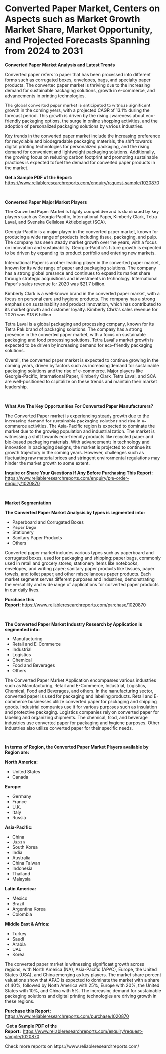 <p><h1>Converted Paper Market, Centers on Aspects such as Market Growth Market Share, Market Opportunity, and Projected Forecasts Spanning from 2024 to 2031</h1></p><p><strong>Converted Paper Market Analysis and Latest Trends</strong></p>
<p><p>Converted paper refers to paper that has been processed into different forms such as corrugated boxes, envelopes, bags, and specialty paper products. The converted paper market is thriving due to the increasing demand for sustainable packaging solutions, growth in e-commerce, and advancements in printing technologies.</p><p>The global converted paper market is anticipated to witness significant growth in the coming years, with a projected CAGR of 13.1% during the forecast period. This growth is driven by the rising awareness about eco-friendly packaging options, the surge in online shopping activities, and the adoption of personalized packaging solutions by various industries.</p><p>Key trends in the converted paper market include the increasing preference for recyclable and biodegradable packaging materials, the shift towards digital printing technologies for personalized packaging, and the rising demand for convenient and lightweight packaging solutions. Additionally, the growing focus on reducing carbon footprint and promoting sustainable practices is expected to fuel the demand for converted paper products in the market.</p></p>
<p><strong>Get a Sample PDF of the Report:&nbsp;</strong> <a href="https://www.reliableresearchreports.com/enquiry/request-sample/1020870">https://www.reliableresearchreports.com/enquiry/request-sample/1020870</a></p>
<p>&nbsp;</p>
<p><strong>Converted Paper Major Market Players</strong></p>
<p><p>The Converted Paper Market is highly competitive and is dominated by key players such as Georgia-Pacific, International Paper, Kimberly Clark, Tetra Laval, and Svenska Cellulosa Aktiebolaget (SCA). </p><p>Georgia-Pacific is a major player in the converted paper market, known for producing a wide range of products including tissue, packaging, and pulp. The company has seen steady market growth over the years, with a focus on innovation and sustainability. Georgia-Pacific's future growth is expected to be driven by expanding its product portfolio and entering new markets.</p><p>International Paper is another leading player in the converted paper market, known for its wide range of paper and packaging solutions. The company has a strong global presence and continues to expand its market share through strategic acquisitions and investments in technology. International Paper's sales revenue for 2020 was $21.7 billion.</p><p>Kimberly Clark is a well-known brand in the converted paper market, with a focus on personal care and hygiene products. The company has a strong emphasis on sustainability and product innovation, which has contributed to its market growth and customer loyalty. Kimberly Clark's sales revenue for 2020 was $18.6 billion.</p><p>Tetra Laval is a global packaging and processing company, known for its Tetra Pak brand of packaging solutions. The company has a strong presence in the converted paper market, with a focus on sustainable packaging and food processing solutions. Tetra Laval's market growth is expected to be driven by increasing demand for eco-friendly packaging solutions.</p><p>Overall, the converted paper market is expected to continue growing in the coming years, driven by factors such as increasing demand for sustainable packaging solutions and the rise of e-commerce. Major players like Georgia-Pacific, International Paper, Kimberly Clark, Tetra Laval, and SCA are well-positioned to capitalize on these trends and maintain their market leadership.</p></p>
<p>&nbsp;</p>
<p><strong>What Are The Key Opportunities For Converted Paper Manufacturers?</strong></p>
<p><p>The Converted Paper market is experiencing steady growth due to the increasing demand for sustainable packaging solutions and rise in e-commerce activities. The Asia-Pacific region is expected to dominate the market due to the growing population and industrialization. The market is witnessing a shift towards eco-friendly products like recycled paper and bio-based packaging materials. With advancements in technology and innovation in packaging designs, the market is projected to continue its growth trajectory in the coming years. However, challenges such as fluctuating raw material prices and stringent environmental regulations may hinder the market growth to some extent.</p></p>
<p><strong>Inquire or Share Your Questions If Any Before Purchasing This Report:</strong> <a href="https://www.reliableresearchreports.com/enquiry/pre-order-enquiry/1020870">https://www.reliableresearchreports.com/enquiry/pre-order-enquiry/1020870</a></p>
<p>&nbsp;</p>
<p><strong>Market Segmentation</strong></p>
<p><strong>The Converted Paper Market Analysis by types is segmented into:</strong></p>
<p><ul><li>Paperboard and Corrugated Boxes</li><li>Paper Bags</li><li>Stationery</li><li>Sanitary Paper Products</li><li>Others</li></ul></p>
<p><p>Converted paper market includes various types such as paperboard and corrugated boxes, used for packaging and shipping; paper bags, commonly used in retail and grocery stores; stationery items like notebooks, envelopes, and writing paper; sanitary paper products like tissues, paper towels, and toilet paper; and other miscellaneous paper products. Each market segment serves different purposes and industries, demonstrating the versatility and wide range of applications for converted paper products in our daily lives.</p></p>
<p><strong>Purchase this Report:&nbsp;</strong><a href="https://www.reliableresearchreports.com/purchase/1020870">https://www.reliableresearchreports.com/purchase/1020870</a></p>
<p>&nbsp;</p>
<p><strong>The Converted Paper Market Industry Research by Application is segmented into:</strong></p>
<p><ul><li>Manufacturing</li><li>Retail and E-Commerce</li><li>Industrial</li><li>Logistics</li><li>Chemical</li><li>Food and Beverages</li><li>Others</li></ul></p>
<p><p>The Converted Paper Market Application encompasses various industries such as Manufacturing, Retail and E-Commerce, Industrial, Logistics, Chemical, Food and Beverages, and others. In the manufacturing sector, converted paper is used for packaging and labeling products. Retail and E-commerce businesses utilize converted paper for packaging and shipping goods. Industrial companies use it for various purposes such as insulation and protective packaging. Logistics companies rely on converted paper for labeling and organizing shipments. The chemical, food, and beverage industries use converted paper for packaging and hygiene purposes. Other industries also utilize converted paper for their specific needs.</p></p>
<p>&nbsp;</p>
<p><strong>In terms of Region, the Converted Paper Market Players available by Region are:</strong></p>
<p>
    <p> <strong> North America: </strong>
        <ul>
            <li>United States</li>
            <li>Canada</li>
        </ul>
        </p> 
    <p> <strong> Europe: </strong>
        <ul>
            <li>Germany</li>
            <li>France</li>
            <li>U.K.</li>
            <li>Italy</li>
            <li>Russia</li>
        </ul>
        </p> 
    <p> <strong> Asia-Pacific: </strong>
        <ul>
            <li>China</li>
            <li>Japan</li>
            <li>South Korea</li>
            <li>India</li>
            <li>Australia</li>
            <li>China Taiwan</li>
            <li>Indonesia</li>
            <li>Thailand</li>
            <li>Malaysia</li>
        </ul>
        </p> 
    <p> <strong> Latin America: </strong>
        <ul>
            <li>Mexico</li>
            <li>Brazil</li>
            <li>Argentina Korea</li>
            <li>Colombia</li>
        </ul>
        </p> 
    <p> <strong> Middle East & Africa: </strong>
        <ul>
            <li>Turkey</li>
            <li>Saudi</li>
            <li>Arabia</li>
            <li>UAE</li>
            <li>Korea</li>
        </ul>
    </p>
    </p>
<p><p>The converted paper market is witnessing significant growth across regions, with North America (NA), Asia-Pacific (APAC), Europe, the United States (USA), and China emerging as key players. The market share percent valuations show that APAC is expected to dominate the market with a share of 40%, followed by North America with 25%, Europe with 20%, the United States with 10%, and China with 5%. The increasing demand for sustainable packaging solutions and digital printing technologies are driving growth in these regions.</p></p>
<p><strong>Purchase this Report: </strong><a href="https://www.reliableresearchreports.com/purchase/1020870">https://www.reliableresearchreports.com/purchase/1020870</a></p>
<p>&nbsp;<strong>Get a Sample PDF of the Report:&nbsp;&nbsp;</strong><a href="https://www.reliableresearchreports.com/enquiry/request-sample/1020870">https://www.reliableresearchreports.com/enquiry/request-sample/1020870</a></p>
<p><strong></strong></p>
<p>Check more reports on https://www.reliableresearchreports.com/</p>